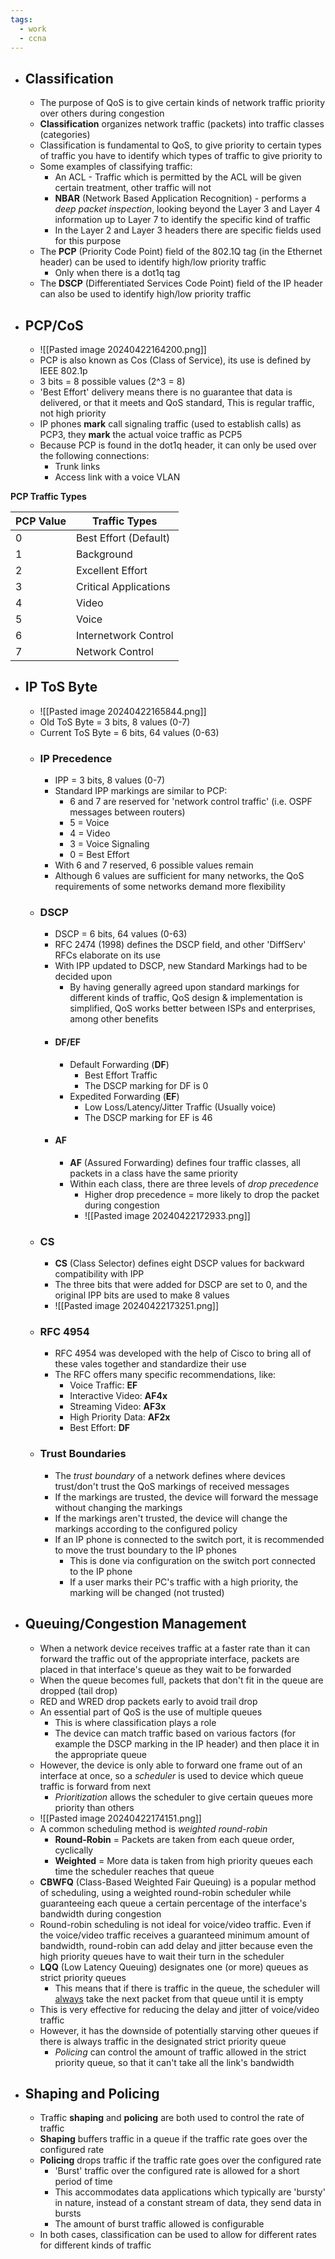 ```yaml
---
tags:
  - work
  - ccna
---
```

- ## Classification
	- The purpose of QoS is to give certain kinds of network traffic priority over others during congestion
	- **Classification** organizes network traffic (packets) into traffic classes (categories)
	- Classification is fundamental to QoS, to give priority to certain types of traffic you have to identify which types of traffic to give priority to
	- Some examples of classifying traffic:
		- An ACL - Traffic which is permitted by the ACL will be given certain treatment, other traffic will not
		- **NBAR** (Network Based Application Recognition) - performs a *deep packet inspection*, looking beyond the Layer 3 and Layer 4 information up to Layer 7 to identify the specific kind of traffic
		- In the Layer 2 and Layer 3 headers there are specific fields used for this purpose
	- The **PCP** (Priority Code Point) field of the 802.1Q tag (in the Ethernet header) can be used to identify high/low priority traffic
		- Only when there is a dot1q tag
	- The **DSCP** (Differentiated Services Code Point) field of the IP header can also be used to identify high/low priority traffic
- ## PCP/CoS
	- ![[Pasted image 20240422164200.png]]
	- PCP is also known as Cos (Class of Service), its use is defined by IEEE 802.1p
	- 3 bits = 8 possible values (2^3 = 8)
	- 'Best Effort' delivery means there is no guarantee that data is delivered, or that it meets and QoS standard, This is regular traffic, not high priority
	- IP phones **mark** call signaling traffic (used to establish calls) as PCP3, they **mark** the actual voice traffic as PCP5
	- Because PCP is found in the dot1q header, it can only be used over the following connections:
		- Trunk links
		- Access link with a voice VLAN

**PCP Traffic Types**

| PCP Value | Traffic Types         |
| --------- | --------------------- |
| 0         | Best Effort (Default) |
| 1         | Background            |
| 2         | Excellent Effort      |
| 3         | Critical Applications |
| 4         | Video                 |
| 5         | Voice                 |
| 6         | Internetwork Control  |
| 7         | Network Control       |
- ## IP ToS Byte
	- ![[Pasted image 20240422165844.png]]
	- Old ToS Byte = 3 bits, 8 values (0-7)
	- Current ToS Byte = 6 bits, 64 values (0-63)
	- ### IP Precedence
		- IPP = 3 bits, 8 values (0-7)
		- Standard IPP markings are similar to PCP:
			- 6 and 7 are reserved for 'network control traffic' (i.e. OSPF messages between routers)
			- 5 = Voice
			- 4 = Video
			- 3 = Voice Signaling
			- 0 = Best Effort
		- With 6 and 7 reserved, 6 possible values remain
		- Although 6 values are sufficient for many networks, the QoS requirements of some networks demand more flexibility
	- ### DSCP
		- DSCP = 6 bits, 64 values (0-63)
		- RFC 2474 (1998) defines the DSCP field, and other 'DiffServ' RFCs elaborate on its use
		- With IPP updated to DSCP, new Standard Markings had to be decided upon
			- By having generally agreed upon standard markings for different kinds of traffic, QoS design & implementation is simplified, QoS works better between ISPs and enterprises, among other benefits
		- #### DF/EF
			- Default Forwarding (**DF**)
				- Best Effort Traffic
				- The DSCP marking for DF is 0
			- Expedited Forwarding (**EF**)
				- Low Loss/Latency/Jitter Traffic (Usually voice)
				- The DSCP marking for EF is 46
		- #### AF
			- **AF** (Assured Forwarding) defines four traffic classes, all packets in a class have the same priority
			- Within each class, there are three levels of *drop precedence*
				- Higher drop precedence = more likely to drop the packet during congestion
				- ![[Pasted image 20240422172933.png]]
	- ### CS
		- **CS** (Class Selector) defines eight DSCP values for backward compatibility with IPP
		- The three bits that were added for DSCP are set to 0, and the original IPP bits are used to make 8 values
		- ![[Pasted image 20240422173251.png]]
	- ### RFC 4954
		- RFC 4954 was developed with the help of Cisco to bring all of these vales together and standardize their use
		- The RFC offers many specific recommendations, like:
			- Voice Traffic: **EF**
			- Interactive Video: **AF4x**
			- Streaming Video: **AF3x**
			- High Priority Data: **AF2x**
			- Best Effort: **DF**
	- ### Trust Boundaries
		- The *trust boundary* of a network defines where devices trust/don't trust  the QoS markings of received messages
		- If the markings are trusted, the device will forward the message without changing the markings
		- If the markings aren't trusted, the device will change the markings according to the configured policy
		- If an IP phone is connected to the switch port, it is recommended to move the trust boundary to the IP phones
			- This is done via configuration on the switch port connected to the IP phone
			- If a user marks their PC's traffic with a high priority, the marking will be changed (not trusted)
- ## Queuing/Congestion Management
	- When a network device receives traffic at a faster rate than it can forward the traffic out of the appropriate interface, packets are placed in that interface's queue as they wait to be forwarded
	- When the queue becomes full, packets that don't fit in the queue are dropped (tail drop)
	- RED and WRED drop packets early to avoid trail drop
	- An essential part of QoS is the use of multiple queues
		- This is where classification plays a role
		- The device can match traffic based on various factors (for example the DSCP marking in the IP header) and then place it in the appropriate queue
	- However, the device is only able to forward one frame out of an interface at once, so a *scheduler* is used to device which queue traffic is forward from next
		- *Prioritization* allows the scheduler to give certain queues more priority than others
	- ![[Pasted image 20240422174151.png]]
	- A common scheduling method is *weighted round-robin*
		- **Round-Robin** = Packets are taken from each queue order, cyclically
		- **Weighted** = More data is taken from high priority queues each time the scheduler reaches that queue
	- **CBWFQ** (Class-Based Weighted Fair Queuing) is a popular method of scheduling, using a weighted round-robin scheduler while guaranteeing each queue a certain percentage of the interface's bandwidth during congestion
	- Round-robin scheduling is not ideal for voice/video traffic. Even if the voice/video traffic receives a guaranteed minimum amount of bandwidth, round-robin can add delay and jitter because even the high priority queues have to wait their turn in the scheduler
	- **LQQ** (Low Latency Queuing) designates one (or more) queues as strict priority queues
		- This means that if there is traffic in the queue, the scheduler will <u>always</u> take the next packet from that queue until it is empty
	- This is very effective for reducing the delay and jitter of voice/video traffic
	- However, it has the downside of potentially starving other queues if there is always traffic in the designated strict priority queue
		- *Policing* can control the amount of traffic allowed in the strict priority queue, so that it can't take all the link's bandwidth
- ## Shaping and Policing
	- Traffic **shaping** and **policing** are both used to control the rate of traffic
	- **Shaping** buffers traffic in a queue if the traffic rate goes over the configured rate
	- **Policing** drops traffic if the traffic rate goes over the configured rate
		- 'Burst' traffic over the configured rate is allowed for a short period of time
		- This accommodates data applications which typically are 'bursty' in nature, instead of a constant stream of data, they send data in bursts
		- The amount of burst traffic allowed is configurable
	- In both cases, classification can be used to allow for different rates for different kinds of traffic